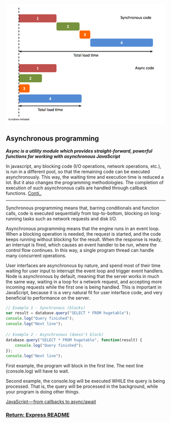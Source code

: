 ![jsAsync](../img/jsAsync.png)
## Asynchronous programming

___Async is a utility module which provides straight-forward, powerful functions for working with asynchronous JavaScript___

In javascript, any blocking code (I/O operations, network operations, etc.), is run in a different pool, so that the remaining code can be executed asynchronously. This way, the waiting time and execution time is reduced a lot. But it also changes the programming methodologies. The completion of execution of such asynchronous calls are handled through callback functions. [Conti..](http://ketangupta.in/blog/development/2018/01/19/async-auto/)

---

Synchronous programming means that, barring conditionals and function calls, code is executed sequentially from top-to-bottom, blocking on long-running tasks such as network requests and disk I/O.

Asynchronous programming means that the engine runs in an event loop. When a blocking operation is needed, the request is started, and the code keeps running without blocking for the result. When the response is ready, an interrupt is fired, which causes an event handler to be run, where the control flow continues. In this way, a single program thread can handle many concurrent operations.

User interfaces are asynchronous by nature, and spend most of their time waiting for user input to interrupt the event loop and trigger event handlers.
Node is asynchronous by default, meaning that the server works in much the same way, waiting in a loop for a network request, and accepting more incoming requests while the first one is being handled.
This is important in JavaScript, because it is a very natural fit for user interface code, and very beneficial to performance on the server.
```js
// Example 1 - Synchronous (blocks)
var result = database.query("SELECT * FROM hugetable");
console.log("Query finished");
console.log("Next line");

// Example 2 - Asynchronous (doesn't block) 
database.query("SELECT * FROM hugetable", function(result) {
    console.log("Query finished");
});
console.log("Next line");
```
First example, the program will block in the first line. The next line (console.log) will have to wait.

Second example, the console.log will be executed WHILE the query is being processed. That is, the query will be processed in the background, while your program is doing other things.

[JavaScript — from callbacks to async/await](https://medium.freecodecamp.org/javascript-from-callbacks-to-async-await-1cc090ddad99)

### [Return: Express README](../README.md)
